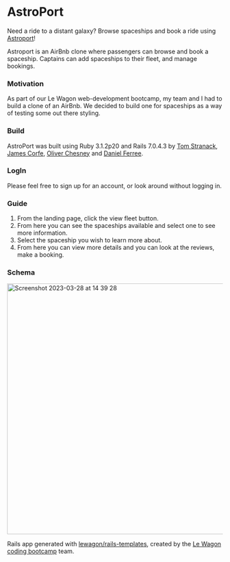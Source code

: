 # AstroPort
Need a ride to a distant galaxy?
Browse spaceships and book a ride using [Astroport](https://astroport-jdc338.herokuapp.com/)!

Astroport is an AirBnb clone where passengers can browse and book a spaceship. Captains can add spaceships to their fleet, and manage bookings.


### Motivation
As part of our Le Wagon web-development bootcamp, my team and I had to build a clone of an AirBnb. We decided to build one for spaceships as a way of testing some out there styling. 

### Build
AstroPort was built using Ruby 3.1.2p20 and Rails 7.0.4.3 by [Tom Stranack](https://github.com/T-Stran), [James Corfe](https://github.com/jdc338), [Oliver Chesney](https://github.com/Oliver-Chesney) and [Daniel Ferree](https://github.com/dferree).

### LogIn
Please feel free to sign up for an account, or look around without logging in.


### Guide
1. From the landing page, click the view fleet button.
2. From here you can see the spaceships available and select one to see more information.
3. Select the spaceship you wish to learn more about.
4. From here you can view more details and you can look at the reviews, make a booking.

### Schema
<img width="586" alt="Screenshot 2023-03-28 at 14 39 28" src="https://user-images.githubusercontent.com/122100903/228256041-c0ed4ced-12bc-40d5-92d8-9e59fc580ae8.png">


Rails app generated with [lewagon/rails-templates](https://github.com/lewagon/rails-templates), created by the [Le Wagon coding bootcamp](https://www.lewagon.com) team.
